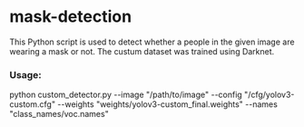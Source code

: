 # mask-detection
This Python script is used to detect whether a people in the given image are wearing a mask or not.
The custum dataset was trained using Darknet.

### Usage:
python custom_detector.py --image "/path/to/image" --config "/cfg/yolov3-custom.cfg" --weights "weights/yolov3-custom_final.weights" --names "class_names/voc.names"
